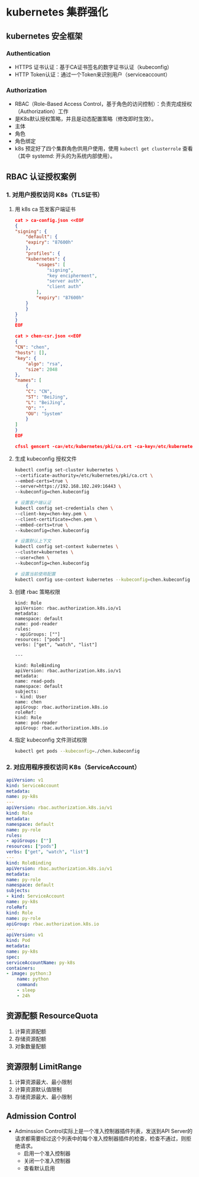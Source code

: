 # kubernetes 集群强化
## kubernetes 安全框架
### Authentication
- HTTPS 证书认证：基于CA证书签名的数字证书认证（kubeconfig）
- HTTP Token认证：通过一个Token来识别用户（serviceaccount）
### Authorization
- RBAC（Role-Based Access Control，基于角色的访问控制）：负责完成授权（Authorization）工作
- 是K8s默认授权策略，并且是动态配置策略（修改即时生效）。
- 主体
- 角色
- 角色绑定
- k8s 预定好了四个集群角色供用户使用，使用 `kubectl get clusterrole` 查看（其中 systemd: 开头的为系统内部使用）。
## RBAC 认证授权案例
### 1. 对用户授权访问 K8s（TLS证书）
1. 用 k8s ca 签发客户端证书
    ```json
    cat > ca-config.json <<EOF
    {
    "signing": {
        "default": {
        "expiry": "87600h"
        },
        "profiles": {
        "kubernetes": {
            "usages": [
                "signing",
                "key encipherment",
                "server auth",
                "client auth"
            ],
            "expiry": "87600h"
        }
        }
    }
    }
    EOF

    cat > chen-csr.json <<EOF
    {
    "CN": "chen",
    "hosts": [],
    "key": {
        "algo": "rsa",
        "size": 2048
    },
    "names": [
        {
        "C": "CN",
        "ST": "BeiJing",
        "L": "BeiJing",
        "O": "",
        "OU": "System"
        }
    ]
    }
    EOF

    cfssl gencert -ca=/etc/kubernetes/pki/ca.crt -ca-key=/etc/kubernetes/pki/ca.key -config=ca-config.json -profile=kubernetes chen-csr.json | cfssljson -bare chen
    ```
2. 生成 kubeconfig 授权文件
    ```bash
    kubectl config set-cluster kubernetes \
    --certificate-authority=/etc/kubernetes/pki/ca.crt \
    --embed-certs=true \
    --server=https://192.168.102.249:16443 \
    --kubeconfig=chen.kubeconfig
    
    # 设置客户端认证
    kubectl config set-credentials chen \
    --client-key=chen-key.pem \
    --client-certificate=chen.pem \
    --embed-certs=true \
    --kubeconfig=chen.kubeconfig

    # 设置默认上下文
    kubectl config set-context kubernetes \
    --cluster=kubernetes \
    --user=chen \
    --kubeconfig=chen.kubeconfig

    # 设置当前使用配置
    kubectl config use-context kubernetes --kubeconfig=chen.kubeconfig
    ```
3. 创建 rbac 策略权限
    ```
    kind: Role
    apiVersion: rbac.authorization.k8s.io/v1
    metadata:
    namespace: default
    name: pod-reader
    rules:
    - apiGroups: [""]
    resources: ["pods"]
    verbs: ["get", "watch", "list"]

    ---

    kind: RoleBinding
    apiVersion: rbac.authorization.k8s.io/v1
    metadata:
    name: read-pods
    namespace: default
    subjects:
    - kind: User
    name: chen
    apiGroup: rbac.authorization.k8s.io
    roleRef:
    kind: Role
    name: pod-reader
    apiGroup: rbac.authorization.k8s.io
    ```
4. 指定 kubeconfig 文件测试权限
    ```bash
    kubectl get pods --kubeconfig=./chen.kubeconfig
    ```
### 2. 对应用程序授权访问 K8s（ServiceAccount）
```yaml
apiVersion: v1
kind: ServiceAccount 
metadata:
name: py-k8s 
---
apiVersion: rbac.authorization.k8s.io/v1
kind: Role
metadata:
namespace: default
name: py-role 
rules:
- apiGroups: [""]
resources: ["pods"]
verbs: ["get", "watch", "list"]
---
kind: RoleBinding
apiVersion: rbac.authorization.k8s.io/v1
metadata:
name: py-role 
namespace: default
subjects:
- kind: ServiceAccount 
name: py-k8s 
roleRef:
kind: Role
name: py-role 
apiGroup: rbac.authorization.k8s.io
---
apiVersion: v1
kind: Pod
metadata:
name: py-k8s 
spec:
serviceAccountName: py-k8s 
containers:
- image: python:3
    name: python
    command:
    - sleep 
    - 24h
```
## 资源配额 ResourceQuota
1. 计算资源配额
2. 存储资源配额
3. 对象数量配额
## 资源限制 LimitRange
1. 计算资源最大、最小限制
2. 计算资源默认值限制
3. 存储资源最大、最小限制
## Admission Control
- Adminssion Control实际上是一个准入控制器插件列表，发送到API Server的请求都需要经过这个列表中的每个准入控制器插件的检查，检查不通过，则拒绝请求。
    - 启用一个准入控制器
    - 关闭一个准入控制器
    - 查看默认启用
